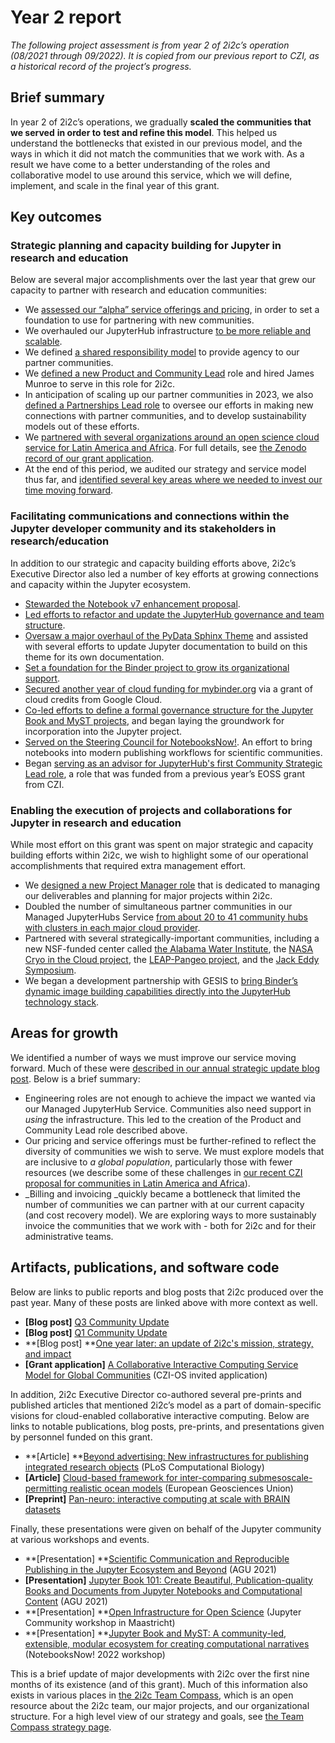 

# Year 2 report

_The following project assessment is from year 2 of 2i2c’s operation (08/2021 through 09/2022). It is copied from our previous report to CZI, as a historical record of the project’s progress._


## Brief summary

In year 2 of 2i2c’s operations, we gradually **scaled the communities that we served** **in order to** **test and refine this model**. This helped us understand the bottlenecks that existed in our previous model, and the ways in which it did not match the communities that we work with. As a result we have come to a better understanding of the roles and collaborative model to use around this service, which we will define, implement, and scale in the final year of this grant.


## Key outcomes


### Strategic planning and capacity building for Jupyter in research and education

Below are several major accomplishments over the last year that grew our capacity to partner with research and education communities:



* We [assessed our “alpha” service offerings and pricing](https://2i2c.org/blog/2022/2021-review-services/), in order to set a foundation to use for partnering with new communities.
* We overhauled our JupyterHub infrastructure [to be more reliable and scalable](https://2i2c.org/blog/2022/ci-cd-improvements/).
* We defined [a shared responsibility model](https://docs.2i2c.org/en/latest/about/service/shared-responsibility.html) to provide agency to our partner communities.
* We [defined a new Product and Community Lead](https://2i2c.org/blog/2022/job-product-community-lead/) role and hired James Munroe to serve in this role for 2i2c.
* In anticipation of scaling up our partner communities in 2023, we also [defined a Partnerships Lead role](https://team-compass.2i2c.org/en/latest/people/titles/partnerships-lead.html) to oversee our efforts in making new connections with partner communities, and to develop sustainability models out of these efforts.
* We [partnered with several organizations around an open science cloud service for Latin America and Africa](https://2i2c.org/blog/2022/czi-global-communities-proposal/). For full details, see [the Zenodo record of our grant application](https://zenodo.org/record/7025288).
* At the end of this period, we audited our strategy and service model thus far, and [identified several key areas where we needed to invest our time moving forward](https://2i2c.org/blog/2022/strategic-update/).


### Facilitating communications and connections within the Jupyter developer community and its stakeholders in research/education

In addition to our strategic and capacity building efforts above, 2i2c’s Executive Director also led a number of key efforts at growing connections and capacity within the Jupyter ecosystem.



* [Stewarded the Notebook v7 enhancement proposal](https://github.com/jupyter/enhancement-proposals/pull/79).
* [Led efforts to refactor and update the JupyterHub governance and team structure](https://github.com/jupyterhub/team-compass/pull/517).
* [Oversaw a major overhaul of the PyData Sphinx Theme](https://pydata-sphinx-theme.readthedocs.io/en/stable/) and assisted with several efforts to update Jupyter documentation to build on this theme for its own documentation.
* [Set a foundation for the Binder project to grow its organizational support](https://github.com/jupyterhub/binder/pull/258).
* [Secured another year of cloud funding for mybinder.org](https://github.com/jupyterhub/team-compass/issues/463) via a grant of cloud credits from Google Cloud.
* [Co-led efforts to define a formal governance structure for the Jupyter Book and MyST projects](https://github.com/executablebooks/meta/issues/493), and began laying the groundwork for incorporation into the Jupyter project.
* [Served on the Steering Council for NotebooksNow!](https://eos.org/editors-vox/notebooks-now-elevating-computational-notebooks). An effort to bring notebooks into modern publishing workflows for scientific communities.
* Began [serving as an advisor for JupyterHub's first Community Strategic Lead role](https://github.com/jupyterhub/team-compass/issues/536), a role that was funded from a previous year’s EOSS grant from CZI.


### Enabling the execution of projects and collaborations for Jupyter in research and education

While most effort on this grant was spent on major strategic and capacity building efforts within 2i2c, we wish to highlight some of our operational accomplishments that required extra management effort.



* We [designed a new Project Manager role](https://github.com/2i2c-org/team-compass/issues/398) that is dedicated to managing our deliverables and planning for major projects within 2i2c. 
* Doubled the number of simultaneous partner communities in our Managed JupyterHubs Service [from about 20 to 41 community hubs with clusters in each major cloud provider](https://infrastructure.2i2c.org/en/latest/reference/hubs.html).
* Partnered with several strategically-important communities, including a new NSF-funded center called [the Alabama Water Institute](http://ovpred.ua.edu/alabama-water-institute/), the [NASA Cryo in the Cloud project](https://book.cryointhecloud.com/intro.html), the [LEAP-Pangeo project](https://leap-stc.github.io/leap-pangeo/jupyterhub.html), and the [Jack Eddy Symposium](https://2i2c.org/blog/2022/eddy-symposium-report/).
* We began a development partnership with GESIS to [bring Binder’s dynamic image building capabilities directly into the JupyterHub technology stack](https://github.com/2i2c-org/infrastructure/issues/1382).


## Areas for growth

We identified a number of ways we must improve our service moving forward. Much of these were [described in our annual strategic update blog post](https://2i2c.org/blog/2022/strategic-update/). Below is a brief summary:



* Engineering roles are not enough to achieve the impact we wanted via our Managed JupyterHub Service. Communities also need support in _using_ the infrastructure. This led to the creation of the Product and Community Lead role described above.
* Our pricing and service offerings must be further-refined to reflect the diversity of communities we wish to serve. We must explore models that are inclusive to _a global population_, particularly those with fewer resources (we describe some of these challenges in [our recent CZI proposal for communities in Latin America and Africa](https://2i2c.org/blog/2022/czi-global-communities-proposal/)). 
* _Billing and invoicing _quickly became a bottleneck that limited the number of communities we can partner with at our current capacity (and cost recovery model). We are exploring ways to more sustainably invoice the communities that we work with - both for 2i2c and for their administrative teams.


## Artifacts, publications, and software code

Below are links to public reports and blog posts that 2i2c produced over the past year. Many of these posts are linked above with more context as well.



* **[Blog post]** [Q3 Community Update](https://2i2c.org/blog/2022/q3-update/)
* **[Blog post]** [Q1 Community Update](https://2i2c.org/blog/2022/q1-update/)
* **[Blog post] **[One year later: an update of 2i2c's mission, strategy, and impact](https://2i2c.org/blog/2022/strategic-update/)
* **[Grant application]** [A Collaborative Interactive Computing Service Model for Global Communities](https://zenodo.org/record/7025288) (CZI-OS invited application)

In addition, 2i2c Executive Director co-authored several pre-prints and published articles that mentioned 2i2c’s model as a part of domain-specific visions for cloud-enabled collaborative interactive computing. Below are links to notable publications, blog posts, pre-prints, and presentations given by personnel funded on this grant.



* **[Article] **[Beyond advertising: New infrastructures for publishing integrated research objects](https://journals.plos.org/ploscompbiol/article?id=10.1371/journal.pcbi.1009651) (PLoS Computational Biology)
* **[Article]** [Cloud-based framework for inter-comparing submesoscale-permitting realistic ocean models](https://gmd.copernicus.org/articles/15/5829/2022/) (European Geosciences Union)
* **[Preprint]** [Pan-neuro: interactive computing at scale with BRAIN datasets](https://osf.io/mwh2b/)

Finally, these presentations were given on behalf of the Jupyter community at various workshops and events.



* **[Presentation] **[Scientific Communication and Reproducible Publishing in the Jupyter Ecosystem and Beyond](https://ui.adsabs.harvard.edu/abs/2021AGUFM.U33A..03P/abstract) (AGU 2021)
* **[Presentation]** [Jupyter Book 101: Create Beautiful, Publication-quality Books and Documents from Jupyter Notebooks and Computational Content](https://ui.adsabs.harvard.edu/abs/2021AGUFM.U51B..08H/abstract) (AGU 2021)
* **[Presentation] **[Open Infrastructure for Open Science](https://zenodo.org/record/7233586) (Jupyter Community workshop in Maastricht)
* **[Presentation] **[Jupyter Book and MyST: A community-led, extensible, modular ecosystem for creating computational narratives](https://zenodo.org/record/7287626) (NotebooksNow! 2022 workshop)

This is a brief update of major developments with 2i2c over the first nine months of its existence (and of this grant). Much of this information also exists in various places in [the 2i2c Team Compass](http://team-compass.2i2c.org), which is an open resource about the 2i2c team, our major projects, and our organizational structure. For a high level view of our strategy and goals, see [the Team Compass strategy page](https://team-compass.2i2c.org/en/latest/about/strategy.html).
